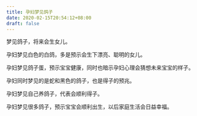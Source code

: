 ```yaml
---
title: 孕妇梦见鸽子
date: 2020-02-15T20:54:12+08:00
draft: false
---
```


梦见鸽子，将来会生女儿。


孕妇梦见白色的白鸽，多是预示会生下漂亮、聪明的女儿。


孕妇梦见鸽子蛋，预示宝宝健康，同时也暗示孕妇心理会猜想未来宝宝的样子。


孕妇同时梦见的是蛇和黑色的鸽子，也是得子的预兆。


孕妇梦见自己养鸽子，代表会顺利得子。


孕妇梦见很多鸽子，预示宝宝会顺利出生，以后家庭生活会日益幸福。

